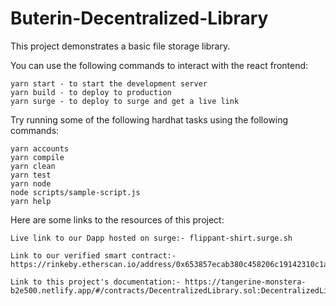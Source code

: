 # Buterin-Decentralized-Library

This project demonstrates a basic file storage library.

You can use the following commands to interact with the react frontend:

```shell
yarn start - to start the development server
yarn build - to deploy to production
yarn surge - to deploy to surge and get a live link
```

Try running some of the following hardhat tasks using the following commands:

```shell
yarn accounts
yarn compile
yarn clean
yarn test
yarn node
node scripts/sample-script.js
yarn help
```

Here are some links to the resources of this project:

```shell
Live link to our Dapp hosted on surge:- flippant-shirt.surge.sh

Link to our verified smart contract:- https://rinkeby.etherscan.io/address/0x653857ecab380c458206c19142310c1a0ca1683f

Link to this project's documentation:- https://tangerine-monstera-b2e500.netlify.app/#/contracts/DecentralizedLibrary.sol:DecentralizedLibrary

```

